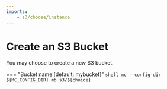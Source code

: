 ```yaml
---
imports:
    - s3/choose/instance
---
```


# Create an S3 Bucket

You may choose to create a new S3 bucket.

=== "Bucket name [default: mybucket]"
    ```shell
    mc --config-dir ${MC_CONFIG_DIR} mb s3/${choice}
    ```
